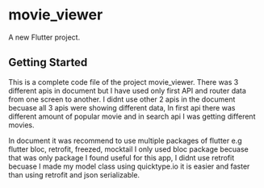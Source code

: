 # movie_viewer

A new Flutter project.

## Getting Started

This is a complete code file of the project movie_viewer.
There was 3 different apis in document but I have used only first API and router data from one screen to another. I didnt use other 2 apis in the document becuase all 3 apis were showing different data, In first api there was different amount of popular movie and in search api I was getting different movies.

In document it was recommend to use multiple packages of flutter e.g flutter bloc, retrofit, freezed, mocktail I only used bloc package becuase that was only package I found useful for this app, I didnt use retrofit becuase I made my model class using quicktype.io it is easier and faster than using retrofit and json serializable.


